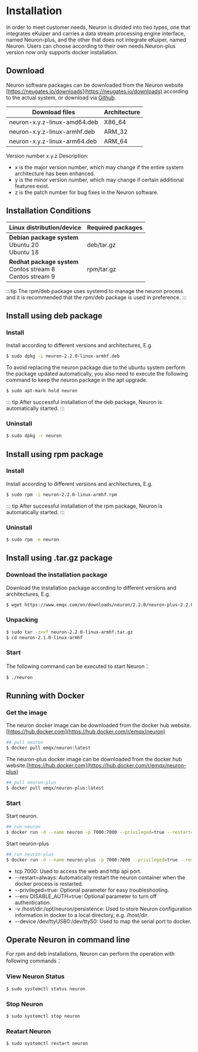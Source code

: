 # Installation

In order to meet customer needs, Neuron is divided into two types, one that integrates eKuiper and carries a data stream processing engine interface, named Neuron-plus, and the other that does not integrate eKuiper, named Neuron. Users can choose according to their own needs.Neuron-plus version now only supports docker installation.

## Download

Neuron software packages can be downloaded from the Neuron website [https://neugates.io/downloads](https://neugates.io/downloads) according to the actual system, or download via [Github](https://github.com/emqx/neuron/releases).

| Download files                    | Architecture  |
| --------------------------------- | ------------- |
| neuron-x.y.z-linux-amd64.deb      | X86_64        |
| neuron-x.y.z-linux-armhf.deb      | ARM_32        |
| neuron-x.y.z-linux-arm64.deb      | ARM_64        |

Version number x.y.z Description:

* x is the major version number, which may change if the entire system architecture has been enhanced.
* y is the minor version number, which may change if certain additional features exist.
* z is the patch number for bug fixes in the Neuron software.

## Installation Conditions

| Linux distribution/device                                    | Required packages  |
| ------------------------------------------------------------ | ------------------ |
| **Debian package system**</br>Ubuntu 20 </br>Ubuntu 18               | deb/tar.gz         |
| **Redhat package system**</br>Contos stream 8</br>Centos stream 9    | rpm/tar.gz         |

:::tip
The rpm/deb package uses systemd to manage the neuron process and it is recommended that the rpm/deb package is used in preference.
:::

## Install using deb package

### Install

Install according to different versions and architectures, E.g.

```bash
$ sudo dpkg -i neuron-2.2.0-linux-armhf.deb
```

To avoid replacing the neuron package due to the ubuntu system perform the package updated automatically, you also need to execute the following command to keep the neuron package in the apt upgrade.

```bash
$ sudo apt-mark hold neuron
```

::: tip
After successful installation of the deb package, Neuron is automatically started.
:::

### Uninstall

```bash
$ sudo dpkg -r neuron
```

## Install using rpm package

### Install

Install according to different versions and architectures, E.g.

```bash
$ sudo rpm -i neuron-2.2.0-linux-armhf.rpm
```

::: tip
After successful installation of the rpm package, Neuron is automatically started.
:::

### Uninstall

```bash
$ sudo rpm -e neuron
```

## Install using .tar.gz package

### Download the installation package

Download the installation package according to different versions and architectures, E.g.

```bash
$ wget https://www.emqx.com/en/downloads/neuron/2.2.0/neuron-plus-2.2.0-linux-armhf.tar.gz
```

### Unpacking

```bash
$ sudo tar -zxvf neuron-2.2.0-linux-armhf.tar.gz
$ cd neuron-2.1.0-linux-armhf
```

### Start

The following command can be executed to start Neuron：

```bash
$ ./neuron
```

## Running with Docker

### Get the image

The neuron docker image can be downloaded from the docker hub website.[https://hub.docker.com](https://hub.docker.com/r/emqx/neuron)

```bash
## pull neuron
$ docker pull emqx/neuron:latest
```

The neuron-plus docker image can be downloaded from the docker hub website.[https://hub.docker.com](https://hub.docker.com/r/emqx/neuron-plus)

```bash
## pull neuron-plus
$ docker pull emqx/neuron-plus:latest
```

### Start

Start neuron.

```bash
## run neuron
$ docker run -d --name neuron -p 7000:7000 --privileged=true --restart=always emqx/neuron:latest
```

Start neuron-plus

```bash
## run neuron-plus
$ docker run -d --name neuron-plus -p 7000:7000 --privileged=true --restart=always emqx/neuron-plus:latest
```

* tcp 7000: Used to access the web and http api port.
* --restart=always: Automatically restart the neuron container when the docker process is restarted.
* --privileged=true: Optional parameter for easy troubleshooting.
* --env DISABLE_AUTH=true: Optional parameter to turn off authentication.
* -v /host/dir:/opt/neuron/persistence: Used to store Neuron configuration information in docker to a local directory, e.g. /host/dir.
* --device /dev/ttyUSB0:/dev/ttyS0: Used to map the serial port to docker.

## Operate Neuron in command line

For rpm and deb installations, Neuron can perform the operation with following commands：

### View Neuron Status

```bash
$ sudo systemctl status neuron
```

### Stop Neuron

```bash
$ sudo systemctl stop neuron
```

### Reatart Neuron

```bash
$ sudo systemctl restart neuron
```
